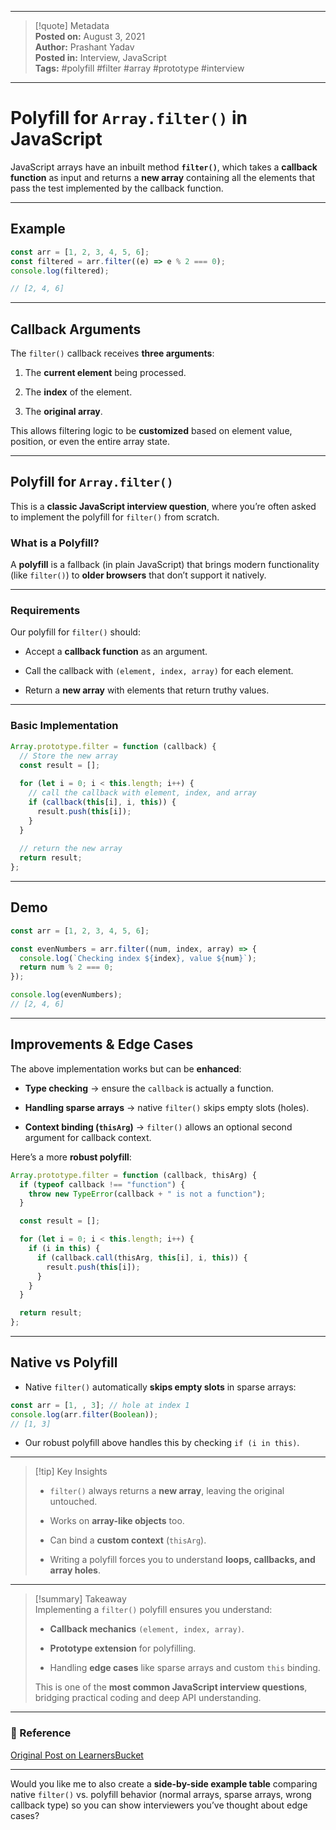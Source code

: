 
---

> [!quote] Metadata  
> **Posted on:** August 3, 2021  
> **Author:** Prashant Yadav  
> **Posted in:** Interview, JavaScript  
> **Tags:** #polyfill #filter #array #prototype #interview

---

# Polyfill for `Array.filter()` in JavaScript

JavaScript arrays have an inbuilt method **`filter()`**, which takes a **callback function** as input and returns a **new array** containing all the elements that pass the test implemented by the callback function.

---

## Example

```javascript
const arr = [1, 2, 3, 4, 5, 6];
const filtered = arr.filter((e) => e % 2 === 0);
console.log(filtered);

// [2, 4, 6]
```

---

## Callback Arguments

The `filter()` callback receives **three arguments**:

1. The **current element** being processed.
    
2. The **index** of the element.
    
3. The **original array**.
    

This allows filtering logic to be **customized** based on element value, position, or even the entire array state.

---

## Polyfill for `Array.filter()`

This is a **classic JavaScript interview question**, where you’re often asked to implement the polyfill for `filter()` from scratch.

### What is a Polyfill?

A **polyfill** is a fallback (in plain JavaScript) that brings modern functionality (like `filter()`) to **older browsers** that don’t support it natively.

---

### Requirements

Our polyfill for `filter()` should:

- Accept a **callback function** as an argument.
    
- Call the callback with `(element, index, array)` for each element.
    
- Return a **new array** with elements that return truthy values.
    

---

### Basic Implementation

```javascript
Array.prototype.filter = function (callback) {
  // Store the new array
  const result = [];
  
  for (let i = 0; i < this.length; i++) {
    // call the callback with element, index, and array
    if (callback(this[i], i, this)) {
      result.push(this[i]);
    }
  }
  
  // return the new array
  return result;
};
```

---

## Demo

```javascript
const arr = [1, 2, 3, 4, 5, 6];

const evenNumbers = arr.filter((num, index, array) => {
  console.log(`Checking index ${index}, value ${num}`);
  return num % 2 === 0;
});

console.log(evenNumbers);
// [2, 4, 6]
```

---

## Improvements & Edge Cases

The above implementation works but can be **enhanced**:

- **Type checking** → ensure the `callback` is actually a function.
    
- **Handling sparse arrays** → native `filter()` skips empty slots (holes).
    
- **Context binding (`thisArg`)** → `filter()` allows an optional second argument for callback context.
    

Here’s a more **robust polyfill**:

```javascript
Array.prototype.filter = function (callback, thisArg) {
  if (typeof callback !== "function") {
    throw new TypeError(callback + " is not a function");
  }

  const result = [];

  for (let i = 0; i < this.length; i++) {
    if (i in this) {
      if (callback.call(thisArg, this[i], i, this)) {
        result.push(this[i]);
      }
    }
  }

  return result;
};
```

---

## Native vs Polyfill

- Native `filter()` automatically **skips empty slots** in sparse arrays:
    

```javascript
const arr = [1, , 3]; // hole at index 1
console.log(arr.filter(Boolean)); 
// [1, 3]
```

- Our robust polyfill above handles this by checking `if (i in this)`.
    

---

> [!tip] Key Insights
> 
> - `filter()` always returns a **new array**, leaving the original untouched.
>     
> - Works on **array-like objects** too.
>     
> - Can bind a **custom context** (`thisArg`).
>     
> - Writing a polyfill forces you to understand **loops, callbacks, and array holes**.
>     

---

> [!summary] Takeaway  
> Implementing a `filter()` polyfill ensures you understand:
> 
> - **Callback mechanics** `(element, index, array)`.
>     
> - **Prototype extension** for polyfilling.
>     
> - Handling **edge cases** like sparse arrays and custom `this` binding.
>     
> 
> This is one of the **most common JavaScript interview questions**, bridging practical coding and deep API understanding.

---

### 📎 Reference

[Original Post on LearnersBucket](https://learnersbucket.com/examples/interview/polyfill-for-array-filter/)

---

Would you like me to also create a **side-by-side example table** comparing native `filter()` vs. polyfill behavior (normal arrays, sparse arrays, wrong callback type) so you can show interviewers you’ve thought about edge cases?